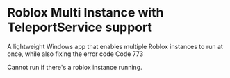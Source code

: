 # Roblox Multi Instance with TeleportService support
A lightweight Windows app that enables multiple Roblox instances to run at once, while also fixing the error code Code 773

Cannot run if there's a roblox instance running.
